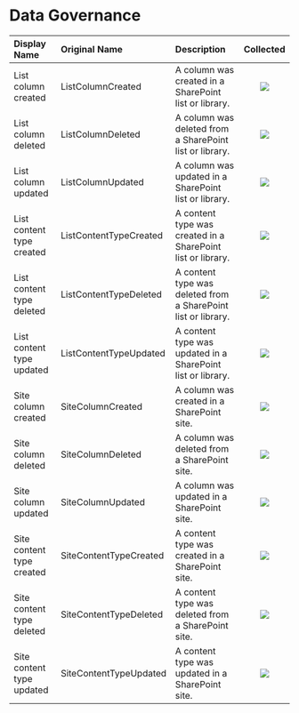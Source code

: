# Data Governance

| Display Name | Original Name | Description | Collected |
| :--- | :--- | :--- | :---: |
| List column created | ListColumnCreated | A column was created in a SharePoint list or library. | ![](../.gitbook/assets/checked.png) |
| List column deleted | ListColumnDeleted | A column was deleted from a SharePoint list or library. | ![](../.gitbook/assets/checked.png) |
| List column updated | ListColumnUpdated | A column was updated in a SharePoint list or library. | ![](../.gitbook/assets/checked.png) |
| List content type created | ListContentTypeCreated | A content type was created in a SharePoint list or library. | ![](../.gitbook/assets/checked.png) |
| List content type deleted | ListContentTypeDeleted | A content type was deleted from a SharePoint list or library. | ![](../.gitbook/assets/checked.png) |
| List content type updated | ListContentTypeUpdated | A content type was updated in a SharePoint list or library. | ![](../.gitbook/assets/checked.png) |
| Site column created | SiteColumnCreated | A column was created in a SharePoint site. | ![](../.gitbook/assets/checked.png) |
| Site column deleted | SiteColumnDeleted | A column was deleted from a SharePoint site. | ![](../.gitbook/assets/checked.png) |
| Site column updated | SiteColumnUpdated | A column was updated in a SharePoint site. | ![](../.gitbook/assets/checked.png) |
| Site content type created | SiteContentTypeCreated | A content type was created in a SharePoint site. | ![](../.gitbook/assets/checked.png) |
| Site content type deleted | SiteContentTypeDeleted | A content type was deleted from a SharePoint site. | ![](../.gitbook/assets/checked.png) |
| Site content type updated | SiteContentTypeUpdated | A content type was updated in a SharePoint site. | ![](../.gitbook/assets/checked.png) |